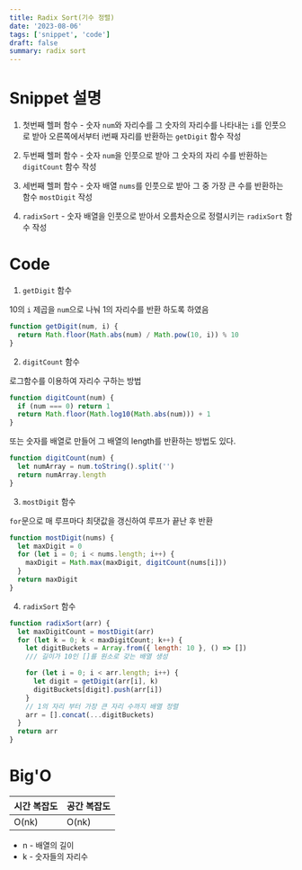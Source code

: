 ```yaml
---
title: Radix Sort(기수 정렬)
date: '2023-08-06'
tags: ['snippet', 'code']
draft: false
summary: radix sort
---
```


# Snippet 설명

1. 첫번째 헬퍼 함수 - 숫자 `num`와 자리수를 그 숫자의 자리수를 나타내는 `i`를 인풋으로 받아 오른쪽에서부터 i번째 자리를 반환하는 `getDigit` 함수 작성

2. 두번째 헬퍼 함수 - 숫자 `num`을 인풋으로 받아 그 숫자의 자리 수를 반환하는 `digitCount` 함수 작성

3. 세번째 헬퍼 함수 - 숫자 배열 `nums`를 인풋으로 받아 그 중 가장 큰 수를 반환하는 함수 `mostDigit` 작성

4. `radixSort` - 숫자 배열을 인풋으로 받아서 오름차순으로 정렬시키는 `radixSort` 함수 작성

# Code

1. `getDigit` 함수

10의 `i` 제곱을 `num`으로 나눠 1의 자리수를 반환 하도록 하였음

```javascript
function getDigit(num, i) {
  return Math.floor(Math.abs(num) / Math.pow(10, i)) % 10
}
```

2. `digitCount` 함수

로그함수를 이용하여 자리수 구하는 방법

```javascript
function digitCount(num) {
  if (num === 0) return 1
  return Math.floor(Math.log10(Math.abs(num))) + 1
}
```

또는 숫자를 배열로 만들어 그 배열의 length를 반환하는 방법도 있다.

```javascript
function digitCount(num) {
  let numArray = num.toString().split('')
  return numArray.length
}
```

3. `mostDigit` 함수

`for`문으로 매 루프마다 최댓값을 갱신하여 루프가 끝난 후 반환

```javascript
function mostDigit(nums) {
  let maxDigit = 0
  for (let i = 0; i < nums.length; i++) {
    maxDigit = Math.max(maxDigit, digitCount(nums[i]))
  }
  return maxDigit
}
```

4. `radixSort` 함수

```javascript
function radixSort(arr) {
  let maxDigitCount = mostDigit(arr)
  for (let k = 0; k < maxDigitCount; k++) {
    let digitBuckets = Array.from({ length: 10 }, () => [])
    /// 길이가 10인 []를 원소로 갖는 배열 생성

    for (let i = 0; i < arr.length; i++) {
      let digit = getDigit(arr[i], k)
      digitBuckets[digit].push(arr[i])
    }
    // 1의 자리 부터 가장 큰 자리 수까지 배열 정렬
    arr = [].concat(...digitBuckets)
  }
  return arr
}
```

# Big'O

| 시간 복잡도            | 공간 복잡도         |
| --------------------- | --------------------|
| O(nk)                 | O(nk)               |

- n - 배열의 길이
- k - 숫자들의 자리수